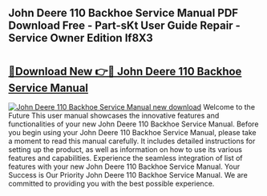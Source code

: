 ## John Deere 110 Backhoe Service Manual PDF Download Free - Part-sKt User Guide Repair - Service Owner Edition lf8X3

# <h2><a href="http://bc95209.oget.top/?id=John+Deere+110+Backhoe+Service+Manual">🔗Download New 👉🔴 John Deere 110 Backhoe Service Manual</a></h2>

[![John Deere 110 Backhoe Service Manual new download](https://i.imgur.com/5g1atiW.png)](http://bc95209.oget.top/?id=John+Deere+110+Backhoe+Service+Manual)
Welcome to the Future This user manual showcases the innovative features and functionalities of your new John Deere 110 Backhoe Service Manual. Before you begin using your John Deere 110 Backhoe Service Manual, please take a moment to read this manual carefully. It includes detailed instructions for setting up the product, as well as information on how to use its various features and capabilities. Experience the seamless integration of list of features with your new John Deere 110 Backhoe Service Manual. Your Success is Our Priority John Deere 110 Backhoe Service Manual. We are committed to providing you with the best possible experience.
